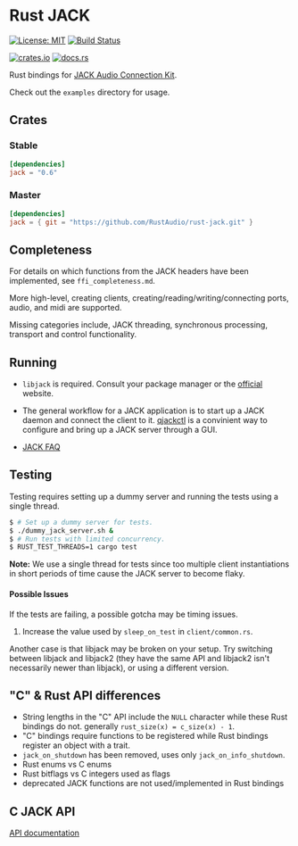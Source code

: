 # Rust JACK

[![License: MIT](https://img.shields.io/badge/License-MIT-yellow.svg)](https://opensource.org/licenses/MIT)
[![Build Status](https://github.com/RustAudio/rust-jack/workflows/Rust/badge.svg)](https://github.com/RustAudio/rust-jack/actions)

[![crates.io](https://img.shields.io/crates/v/jack.svg)](https://crates.io/crates/jack)
[![docs.rs](https://docs.rs/jack/badge.svg)](https://docs.rs/jack)


Rust bindings for [JACK Audio Connection Kit](https://www.jackaudio.org).

Check out the `examples` directory for usage.

## Crates

### Stable
```toml
[dependencies]
jack = "0.6"
```

### Master
```toml
[dependencies]
jack = { git = "https://github.com/RustAudio/rust-jack.git" }
```


## Completeness

For details on which functions from the JACK headers have been implemented, see `ffi_completeness.md`.

More high-level, creating clients, creating/reading/writing/connecting ports, audio, and midi are supported.

Missing categories include, JACK threading, synchronous processing, transport and control functionality.

## Running

* `libjack` is required. Consult your package manager or the [official](http://www.jackaudio.org/downloads/) website.

* The general workflow for a JACK application is to start up a JACK daemon and connect the client to it. [qjackctl](http://qjackctl.sourceforge.net/) is a convinient way to configure and bring up a JACK server through a GUI.

* [JACK FAQ](http://www.jackaudio.org/faq/)


## Testing

Testing requires setting up a dummy server and running the tests using a single
thread.

```bash
$ # Set up a dummy server for tests.
$ ./dummy_jack_server.sh &
$ # Run tests with limited concurrency.
$ RUST_TEST_THREADS=1 cargo test
```

**Note:** We use a single thread for tests since too multiple client
instantiations in short periods of time cause the JACK server to become flaky.

#### Possible Issues

If the tests are failing, a possible gotcha may be timing issues.

1. Increase the value used by `sleep_on_test` in `client/common.rs`.

Another case is that libjack may be broken on your setup.  Try switching between
libjack and libjack2 (they have the same API and libjack2 isn't necessarily
newer than libjack), or using a different version.


## "C" & Rust API differences
* String lengths in the "C" API include the `NULL` character while these Rust
  bindings do not. generally `rust_size(x) = c_size(x) - 1`.
* "C" bindings require functions to be registered while Rust bindings register
  an object with a trait.
* `jack_on_shutdown` has been removed, uses only `jack_on_info_shutdown`.
* Rust enums vs C enums
* Rust bitflags vs C integers used as flags
* deprecated JACK functions are not used/implemented in Rust bindings


## C JACK API

[API documentation](https://jackaudio.org/api/)
